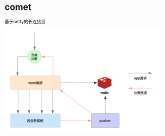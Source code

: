 # comet
基于netty的长连接层

![image](https://raw.githubusercontent.com/VectorJin/comet/master/docs/comet.png)
